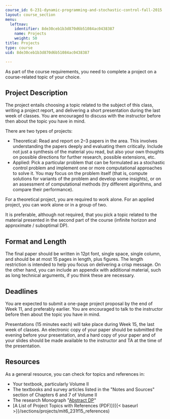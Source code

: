 ```yaml
---
course_id: 6-231-dynamic-programming-and-stochastic-control-fall-2015
layout: course_section
menu:
  leftnav:
    identifier: 8de30ceb1b3d870d6b51084ac0438387
    name: Projects
    weight: 50
title: Projects
type: course
uid: 8de30ceb1b3d870d6b51084ac0438387

---
```


As part of the course requirements, you need to complete a project on a course-related topic of your choice.

Project Description
-------------------

The project entails choosing a topic related to the subject of this class, writing a project report, and delivering a short presentation during the last week of classes. You are encouraged to discuss with the instructor before then about the topic you have in mind.

There are two types of projects:

*   Theoretical: Read and report on 2–3 papers in the area. This involves understanding the papers deeply and evaluating them critically. Include not just a synthesis of the material you read, but also your own thoughts on possible directions for further research, possible extensions, etc.
*   Applied: Pick a particular problem that can be formulated as a stochastic control problem and implement one or more computational approaches to solve it. You may focus on the problem itself (that is, compute solutions for variants of the problem and develop some insights), or on an assessment of computational methods (try different algorithms, and compare their performance).

For a theoretical project, you are required to work alone. For an applied project, you can work alone or in a group of two.

It is preferable, although not required, that you pick a topic related to the material presented in the second part of the course (infinite horizon and approximate / suboptimal DP).

Format and Length
-----------------

The final paper should be written in 12pt font, single space, single column, and should be at most 15 pages in length, plus figures. The length restriction is intended to help you focus on delivering a crisp message. On the other hand, you can include an appendix with additional material, such as long technical arguments, if you think these are necessary.

Deadlines
---------

You are expected to submit a one-page project proposal by the end of Week 11, and preferably earlier. You are encouraged to talk to the instructor before then about the topic you have in mind.

Presentations (15 minutes each) will take place during Week 15, the last week of classes. An electronic copy of your paper should be submitted the evening before your presentation, and a hard copy of your paper and of your slides should be made available to the instructor and TA at the time of the presentation.

Resources
---------

As a general resource, you can check for topics and references in:

*   Your textbook, particularly Volume II
*   The textbooks and survey articles listed in the "Notes and Sources" section of Chapters 6 and 7 of Volume II
*   The research Monograph "[Abstract DP](http://web.mit.edu/dimitrib/www/abstractdp_MIT.html)"
*   [A List of Project Topics with References (PDF)]({{< baseurl >}}/sections/projects/mit6_231f15_references)